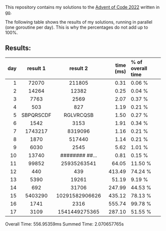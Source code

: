This repository contains my solutions to the [Advent of Code 2022](https://adventofcode.com/2022) written in [go](https://go.dev/).

The following table shows the results of my solutions, running in parallel (one goroutine per day). This is why the percentages do not add up to 100%.

## Results:
day | result 1        | result 2        | time (ms) | % of overall time
--: | :-------------: | :--------------:| --------: | :--------
  1 | 72070           | 211805          |      0.31 |  0.06 %
  2 | 14264           | 12382           |      0.25 |  0.04 %
  3 | 7763            | 2569            |      2.07 |  0.37 %
  4 | 503             | 827             |      1.19 |  0.21 %
  5 | SBPQRSCDF       | RGLVRCQSB       |      1.50 |  0.27 %
  6 | 1542            | 3153            |      1.91 |  0.34 %
  7 | 1743217         | 8319096         |      1.16 |  0.21 %
  8 | 1870            | 517440          |      1.14 |  0.21 %
  9 | 6030            | 2545            |      5.62 |  1.01 %
 10 | 13740           | ########  ##... |      0.81 |  0.15 %
 11 | 99852           | 25935263541     |     64.05 | 11.50 %
 12 | 440             | 439             |    413.49 | 74.24 %
 13 | 5390            | 19261           |     51.19 |  9.19 %
 14 | 692             | 31706           |    247.99 | 44.53 %
 15 | 5403290         | 10291582906626  |    435.12 | 78.13 %
 16 | 1741            | 2316            |    555.74 | 99.78 %
 17 | 3109            | 1541449275365   |    287.10 | 51.55 %

Overall Time: 556.95359ms
Summed Time: 2.070657765s




